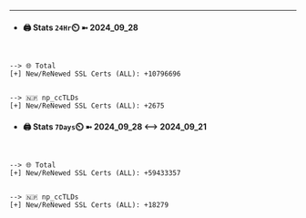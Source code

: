 

---
- #### 🖨️ **Stats** `24Hr`⏲️ ➼ 2024_09_28
```console


--> 🌐 Total
[+] New/ReNewed SSL Certs (ALL): +10796696


--> 🇳🇵 np_ccTLDs
[+] New/ReNewed SSL Certs (ALL): +2675

```

- #### 🖨️ **Stats** `7Days`⏲️ ➼ 2024_09_28 <--> 2024_09_21
```console


--> 🌐 Total
[+] New/ReNewed SSL Certs (ALL): +59433357


--> 🇳🇵 np_ccTLDs
[+] New/ReNewed SSL Certs (ALL): +18279

```

